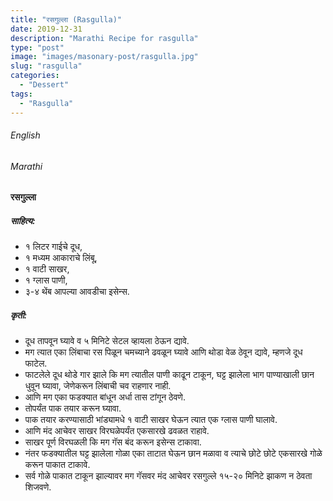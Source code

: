 ```yaml
---
title: "रसगुल्ला (Rasgulla)"
date: 2019-12-31
description: "Marathi Recipe for rasgulla"
type: "post"
image: "images/masonary-post/rasgulla.jpg"
slug: "rasgulla"
categories: 
  - "Dessert"
tags:
  - "Rasgulla"
---
```


###### English








###### Marathi




#### रसगुल्ला 



##### साहित्य: 


- १ लिटर गाईचे दूध,
- १ मध्यम आकाराचे लिंबू,
- १ वाटी साखर,
- १ ग्लास पाणी,
- ३-४ थेंब आपल्या आवडीचा इसेन्स.



##### कृती:


- दूध तापवून घ्यावे व ५ मिनिटे सेटल व्हायला ठेऊन द्यावे.
- मग त्यात एका लिंबाचा रस पिळून चमच्याने ढवळून घ्यावे आणि थोडा वेळ ठेवून द्यावे, म्हणजे दूध फाटेल.
- फाटलेले दूध थोडे गार झाले कि मग त्यातील पाणी काढून टाकून, घट्ट झालेला भाग पाण्याखाली छान धुवून घ्यावा, जेणेकरून लिंबाची चव राहणार नाही.
- आणि मग एका फडक्यात बांधून अर्धा तास टांगून ठेवणे.
- तोपर्यंत पाक तयार करून घ्यावा.
- पाक तयार करण्यासाठी भांड्यामधे १ वाटी साखर घेऊन त्यात एक ग्लास पाणी घालावे.
- आणि मंद आचेवर साखर विरघळेपर्यंत एकसारखे ढवळत राहावे.
- साखर पूर्ण विरघळली कि मग गॅस बंद करून इसेन्स टाकावा.
- नंतर फडक्यातील घट्ट झालेला गोळा एका ताटात घेऊन छान मळावा व त्याचे छोटे छोटे एकसारखे गोळे करून पाकात टाकावे. 
- सर्व गोळे पाकात टाकून झाल्यावर मग गॅसवर मंद आचेवर रसगुल्ले १५-२० मिनिटे झाकण न ठेवता शिजवणे.